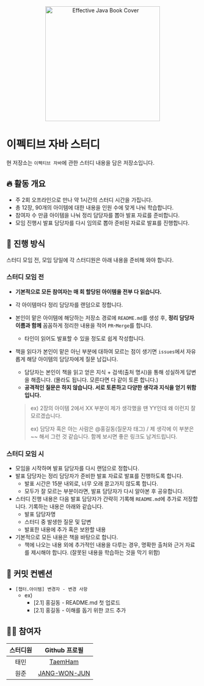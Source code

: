 <div align="center">
  <img src="https://github.com/TaemHam/effective-java-study/assets/95671168/c4838299-e55c-4c76-b048-77ff8c7c8374" alt="Effective Java Book Cover" width="300">
</div>

# 이펙티브 자바 스터디

현 저장소는 `이펙티브 자바`에 관한 스터디 내용을 담은 저장소입니다.

## 🔥 활동 개요

- 주 2회 오프라인으로 만나 약 1시간의 스터디 시간을 가집니다.
- 총 12장, 90개의 아이템에 대한 내용을 인원 수에 맞게 나눠 학습합니다.
- 참여자 수 만큼 아이템을 나눠 정리 담당자를 뽑아 발표 자료를 준비합니다.
- 모임 진행시 발표 담당자를 다시 임의로 뽑아 준비된 자료로 발표를 진행합니다.

## 📌 진행 방식
스터디 모임 전, 모임 당일에 각 스터디원은 아래 내용을 준비해 와야 합니다.
### 스터디 모임 전 
- **기본적으로 모든 참여자는 매 회 할당된 아이템을 전부 다 읽습니다.**
- 각 아이템마다 정리 담당자를 랜덤으로 정합니다.
- 본인이 맡은 아이템에 해당하는 저장소 경로에 `README.md`를 생성 후, **정리 담당자 이름과 함께** 꼼꼼하게 정리한 내용을 적어 `PR`-`Merge`를 합니다.
  - 타인이 읽어도 발표할 수 있을 정도로 쉽게 작성합니다.
- 책을 읽다가 본인이 맡은 아닌 부분에 대하여 모르는 점이 생기면 `issues`에서 자유롭게 해당 아이템의 담당자에게 질문 남깁니다.
  - 담당자는 본인이 책을 읽고 얻은 지식 + 검색(출처 명시)을 통해 성실하게 답변을 해줍니다. (몰라도 됩니다. 모른다면 다 같이 토론 합니다.) 
  - **공격적인 질문은 하지 않습니다. 서로 토론하고 다양한 생각과 지식을 얻기 위함입니다.**
  
  > ex) 2장의 아이템 2에서 XX 부분이 제가 생각했을 땐 YY인데 왜 이런지 잘 모르겠습니다.
  > 
  > ex) 담당자 혹은 아는 사람은 @홍길동(질문자 태그) / 제 생각에 이 부분은 ~~ 해서 그런 것 같습니다. 함께 보시면 좋은 링크도 남겨드립니다.
  
### 스터디 모임 시
- 모임을 시작하며 발표 담당자를 다시 랜덤으로 정합니다.
- 발표 담당자는 정리 담당자가 준비한 발표 자료로 발표를 진행하도록 합니다.
  - 발표 시간은 15분 내외로, 너무 오래 끌고가지 않도록 합니다. 
  - 모두가 잘 모르는 부분이라면, 발표 담당자가 다시 알아본 후 공유합니다.
- 스터디 진행 내용은 다음 발표 담당자가 간략히 기록해 `README.md`에 추가로 저장합니다. 기록하는 내용은 아래와 같습니다.
  - 발표 담당자명
  - 스터디 중 발생한 질문 및 답변 
  - 발표한 내용에 추가 혹은 보완할 내용
- 기본적으로 모든 내용은 책을 바탕으로 합니다. 
  - 책에 나오는 내용 외에 추가적인 내용을 다루는 경우, 명확한 출처와 근거 자료를 제시해야 합니다. (잘못된 내용을 학습하는 것을 막기 위함)

## 🐾 커밋 컨벤션

- `[챕터.아이템] 변경자 - 변경 사항`
  - ex)
    - [2.1] 홍길동 - README.md 첫 업로드
    - [2.1] 홍길동 - 이해를 돕기 위한 코드 추가

## 👨‍💻 참여자

| 스터디원 |                  Github 프로필                   |
| :------: | :---------------------------------------------: |
| 태민     | [TaemHam](https://github.com/TaemHam)           |
| 원준     | [JANG-WON-JUN](https://github.com/JANG-WON-JUN) |
